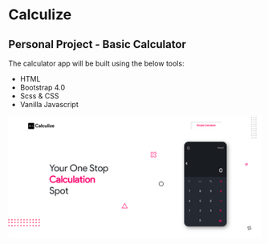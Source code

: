 # Calculize

## Personal Project - Basic Calculator 

The calculator app will be built using the below tools:
- HTML
- Bootstrap 4.0
- Scss & CSS
- Vanilla Javascript 

![alt text](https://github.com/shaznan/Calculize-App/blob/main/Images/UI.PNG?raw=true)



